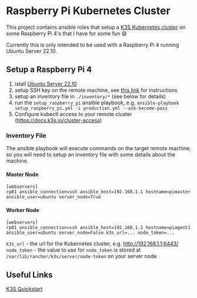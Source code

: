 # Raspberry Pi Kubernetes Cluster

This project contains ansible roles that setup a [K3S Kubernetes cluster](https://k3s.io/) on some Raspberry Pi 4's that I have for some fun :smile:

Currently this is only intended to be used with a Raspberry Pi 4 running Ubuntu Server 22.10.

## Setup a Raspberry Pi 4

1. istall [Ubuntu Server 22.10](https://releases.ubuntu.com/22.10/)
1. setup SSH key on the remote machine, see [this link](https://www.ssh.com/academy/ssh/copy-id) for instructions
2. setup an inventory file in `./inventory/*` (see below for details)
3. run the `setup_raspberry_pi` ansible playbook, e.g. `ansible-playbook setup_raspberry_pi.yml -i production.yml --ask-become-pass`
4. Configure kubectl access to your remote cluster (https://docs.k3s.io/cluster-access)

### Inventory File

The ansible playbook will execute commands on the target remote machine, so you will need to setup an inventory file with some details about the machine.

#### Master Node

```
[webservers]
rp01 ansible_connection=ssh ansible_host=192.168.1.1 hostname=pimaster ansible_user=ubuntu server_node=True
```

#### Worker Node

```
[webservers]
rp01 ansible_connection=ssh ansible_host=192.168.1.2 hostname=piagent1 ansible_user=ubuntu server_node=False k3s_url=... node_token=...
```

`k3s_url` - the url for the Kubernetes cluster, e.g. http://192.168.1.1:6443/  
`node_token` - the value to use for `node_token` is stored at `/var/lib/rancher/k3s/server/node-token` on your server node

## Useful Links

[K3S Quickstart](https://docs.k3s.io/quick-start)
